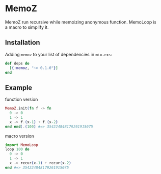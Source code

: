# MemoZ

MemoZ run recursive while memoizing anonymous function.
MemoLoop is a macro to simplify it.

## Installation

Adding `memoz` to your list of dependencies in `mix.exs`:

```elixir
def deps do
  [{:memoz, "~> 0.1.0"}]
end
```

## Example

function version

```elixir
MemoZ.init(fn f -> fn
  0 -> 0
  1 -> 1
  x -> f.(x-1) + f.(x-2)
end end).(100) #=> 354224848179261915075
```

macro version

```elixir
import MemoLoop
loop 100 do
  0 -> 0
  1 -> 1
  x -> recur(x-1) + recur(x-2)
end #=> 354224848179261915075
```
